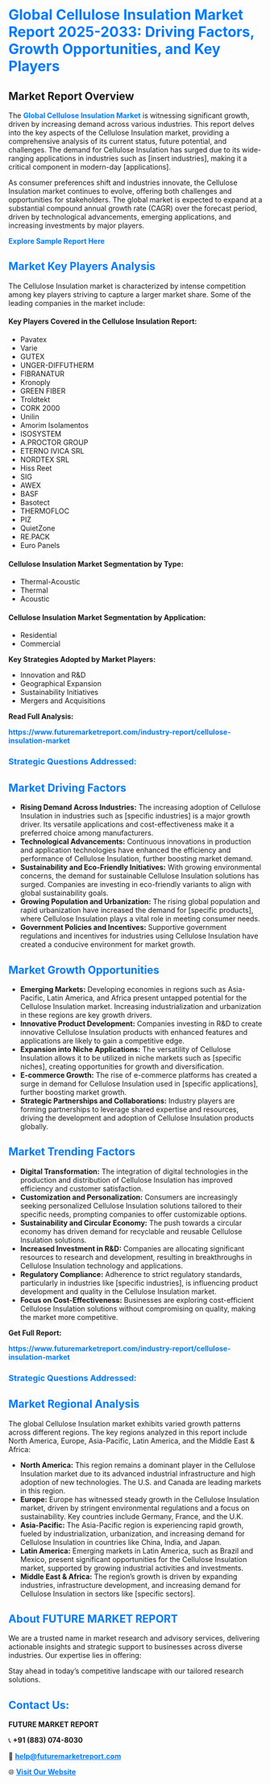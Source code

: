 <h1 style="color: #007BFF;">Global Cellulose Insulation Market Report 2025-2033: Driving Factors, Growth Opportunities, and Key Players</h1>

<section id="overview">
<h2>Market Report Overview</h2>
<p>The <a href="https://www.futuremarketreport.com/industry-report/cellulose-insulation-market" style="color: #007BFF; text-decoration: none;"><strong>Global Cellulose Insulation Market</strong></a> is witnessing significant growth, driven by increasing demand across various industries. This report delves into the key aspects of the Cellulose Insulation market, providing a comprehensive analysis of its current status, future potential, and challenges. The demand for Cellulose Insulation has surged due to its wide-ranging applications in industries such as [insert industries], making it a critical component in modern-day [applications].</p>
<p>As consumer preferences shift and industries innovate, the Cellulose Insulation market continues to evolve, offering both challenges and opportunities for stakeholders. The global market is expected to expand at a substantial compound annual growth rate (CAGR) over the forecast period, driven by technological advancements, emerging applications, and increasing investments by major players.</p>
</section>

<section id="overview">
<p><a href="https://www.futuremarketreport.com/request-sample/reportId=83100" style="color: #007BFF; text-decoration: none;"><strong>Explore Sample Report Here</strong></a></p>
</section>

<section id="key-players">
<h2 style="color: #007BFF;">Market Key Players Analysis</h2>
<p>The Cellulose Insulation market is characterized by intense competition among key players striving to capture a larger market share. Some of the leading companies in the market include:</p>
<h4>Key Players Covered in the Cellulose Insulation Report:</h4>
<ul><li>Pavatex</li><li>Varie</li><li>GUTEX</li><li>UNGER-DIFFUTHERM</li><li>FIBRANATUR</li><li>Kronoply</li><li>GREEN FIBER</li><li>Troldtekt</li><li>CORK 2000</li><li>Unilin</li><li>Amorim Isolamentos</li><li>ISOSYSTEM</li><li>A.PROCTOR GROUP</li><li>ETERNO IVICA SRL</li><li>NORDTEX SRL</li><li>Hiss Reet</li><li>SIG</li><li>AWEX</li><li>BASF</li><li>Basotect</li><li>THERMOFLOC</li><li>PIZ</li><li>QuietZone</li><li>RE.PACK</li><li>Euro Panels</li></ul>
<h4>Cellulose Insulation Market Segmentation by Type:</h4>
<ul><li>Thermal-Acoustic</li><li>Thermal</li><li>Acoustic</li></ul>

<h4>Cellulose Insulation Market Segmentation by Application:</h4>
<ul><li>Residential</li><li>Commercial</li></ul>
<p><strong>Key Strategies Adopted by Market Players:</strong></p>
<ul>
<li>Innovation and R&D</li>
<li>Geographical Expansion</li>
<li>Sustainability Initiatives</li>
<li>Mergers and Acquisitions</li>
</ul>
</section>

<section>
<p><strong>Read Full Analysis: </strong></p><a href="https://www.futuremarketreport.com/industry-report/cellulose-insulation-market" style="color: #007BFF; text-decoration: none;"><strong>https://www.futuremarketreport.com/industry-report/cellulose-insulation-market</strong></a>
<h3 style="color: #007BFF;">Strategic Questions Addressed:</h3>
</section>

<section id="driving-factors">
<h2 style="color: #007BFF;">Market Driving Factors</h2>
<ul>
<li><strong>Rising Demand Across Industries:</strong> The increasing adoption of Cellulose Insulation in industries such as [specific industries] is a major growth driver. Its versatile applications and cost-effectiveness make it a preferred choice among manufacturers.</li>
<li><strong>Technological Advancements:</strong> Continuous innovations in production and application technologies have enhanced the efficiency and performance of Cellulose Insulation, further boosting market demand.</li>
<li><strong>Sustainability and Eco-Friendly Initiatives:</strong> With growing environmental concerns, the demand for sustainable Cellulose Insulation solutions has surged. Companies are investing in eco-friendly variants to align with global sustainability goals.</li>
<li><strong>Growing Population and Urbanization:</strong> The rising global population and rapid urbanization have increased the demand for [specific products], where Cellulose Insulation plays a vital role in meeting consumer needs.</li>
<li><strong>Government Policies and Incentives:</strong> Supportive government regulations and incentives for industries using Cellulose Insulation have created a conducive environment for market growth.</li>
</ul>
</section>

<section id="growth-opportunities">
<h2 style="color: #007BFF;">Market Growth Opportunities</h2>
<ul>
<li><strong>Emerging Markets:</strong> Developing economies in regions such as Asia-Pacific, Latin America, and Africa present untapped potential for the Cellulose Insulation market. Increasing industrialization and urbanization in these regions are key growth drivers.</li>
<li><strong>Innovative Product Development:</strong> Companies investing in R&D to create innovative Cellulose Insulation products with enhanced features and applications are likely to gain a competitive edge.</li>
<li><strong>Expansion into Niche Applications:</strong> The versatility of Cellulose Insulation allows it to be utilized in niche markets such as [specific niches], creating opportunities for growth and diversification.</li>
<li><strong>E-commerce Growth:</strong> The rise of e-commerce platforms has created a surge in demand for Cellulose Insulation used in [specific applications], further boosting market growth.</li>
<li><strong>Strategic Partnerships and Collaborations:</strong> Industry players are forming partnerships to leverage shared expertise and resources, driving the development and adoption of Cellulose Insulation products globally.</li>
</ul>
</section>

<section id="trending-factors">
<h2 style="color: #007BFF;">Market Trending Factors</h2>
<ul>
<li><strong>Digital Transformation:</strong> The integration of digital technologies in the production and distribution of Cellulose Insulation has improved efficiency and customer satisfaction.</li>
<li><strong>Customization and Personalization:</strong> Consumers are increasingly seeking personalized Cellulose Insulation solutions tailored to their specific needs, prompting companies to offer customizable options.</li>
<li><strong>Sustainability and Circular Economy:</strong> The push towards a circular economy has driven demand for recyclable and reusable Cellulose Insulation solutions.</li>
<li><strong>Increased Investment in R&D:</strong> Companies are allocating significant resources to research and development, resulting in breakthroughs in Cellulose Insulation technology and applications.</li>
<li><strong>Regulatory Compliance:</strong> Adherence to strict regulatory standards, particularly in industries like [specific industries], is influencing product development and quality in the Cellulose Insulation market.</li>
<li><strong>Focus on Cost-Effectiveness:</strong> Businesses are exploring cost-efficient Cellulose Insulation solutions without compromising on quality, making the market more competitive.</li>
</ul>
</section>

<section>
<p><strong>Get Full Report: </strong></p><a href="https://www.futuremarketreport.com/industry-report/cellulose-insulation-market" style="color: #007BFF; text-decoration: none;"><strong>https://www.futuremarketreport.com/industry-report/cellulose-insulation-market</strong></a>
<h3 style="color: #007BFF;">Strategic Questions Addressed:</h3>
</section>


<section id="regional-analysis">
<h2 style="color: #007BFF;">Market Regional Analysis</h2>
<p>The global Cellulose Insulation market exhibits varied growth patterns across different regions. The key regions analyzed in this report include North America, Europe, Asia-Pacific, Latin America, and the Middle East & Africa:</p>
<ul>
<li><strong>North America:</strong> This region remains a dominant player in the Cellulose Insulation market due to its advanced industrial infrastructure and high adoption of new technologies. The U.S. and Canada are leading markets in this region.</li>
<li><strong>Europe:</strong> Europe has witnessed steady growth in the Cellulose Insulation market, driven by stringent environmental regulations and a focus on sustainability. Key countries include Germany, France, and the U.K.</li>
<li><strong>Asia-Pacific:</strong> The Asia-Pacific region is experiencing rapid growth, fueled by industrialization, urbanization, and increasing demand for Cellulose Insulation in countries like China, India, and Japan.</li>
<li><strong>Latin America:</strong> Emerging markets in Latin America, such as Brazil and Mexico, present significant opportunities for the Cellulose Insulation market, supported by growing industrial activities and investments.</li>
<li><strong>Middle East & Africa:</strong> The region’s growth is driven by expanding industries, infrastructure development, and increasing demand for Cellulose Insulation in sectors like [specific sectors].</li>
</ul>
</section>

<footer>
<h2 style="color: #007BFF;">About FUTURE MARKET REPORT</h2>
<p>We are a trusted name in market research and advisory services, delivering actionable insights and strategic support to businesses across diverse industries. Our expertise lies in offering:</p>

<p>Stay ahead in today’s competitive landscape with our tailored research solutions.</p>

<h2 style="color: #007BFF;">Contact Us:</h2>
<p><strong>FUTURE MARKET REPORT</strong></p>
<p>📞 <strong>+91 (883) 074-8030</strong></p>
<p>📧 <strong><a href="mailto:help@futuremarketreport.com" style="color: #007BFF;">help@futuremarketreport.com</a></strong></p>
<p>🌐 <strong><a href="https://www.futuremarketreport.com/" style="color: #007BFF;">Visit Our Website</a></strong></p>
</footer>